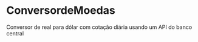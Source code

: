 # ConversordeMoedas
Conversor de real para dólar com cotação diária usando um API do banco central 
